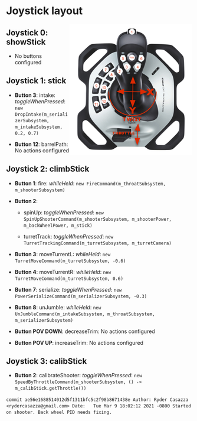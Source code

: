 # Joystick layout

<img align="right" src="Joystick.png">

## Joystick 0: showStick

* No buttons configured

## Joystick 1: stick

* __Button 3__: intake: _toggleWhenPressed_: ```new DropIntake(m_serializerSubsystem, m_intakeSubsystem, 0.2, 0.7)```

* __Button 12__: barrelPath: No actions configured

## Joystick 2: climbStick

* __Button 1__: fire: _whileHeld_: ```new FireCommand(m_throatSubsystem, m_shooterSubsystem)```

* __Button 2__:

  * spinUp: _toggleWhenPressed_: ```new SpinUpShooterCommand(m_shooterSubsystem, m_shooterPower, m_backWheelPower, m_stick)```

  * turretTrack: _toggleWhenPressed_: ```new TurretTrackingCommand(m_turretSubsystem, m_turretCamera)```

* __Button 3__: moveTurrentL: _whileHeld_: ```new TurretMoveCommand(m_turretSubsystem, -0.6)```

* __Button 4__: moveTurrentR: _whileHeld_: ```new TurretMoveCommand(m_turretSubsystem, 0.6)```

* __Button 7__: serialize: _toggleWhenPressed_: ```new PowerSerializeCommand(m_serializerSubsystem, -0.3)```

* __Button 8__: unJumble: _whileHeld_: ```new UnJumbleCommand(m_intakeSubsystem, m_throatSubsystem, m_serializerSubsystem)```

* __Button POV DOWN__: decreaseTrim: No actions configured

* __Button POV UP__: increaseTrim: No actions configured

## Joystick 3: calibStick

* __Button 2__: calibrateShooter: _toggleWhenPressed_: ```new SpeedByThrottleCommand(m_shooterSubsystem, () -> m_calibStick.getThrottle())```

```commit ae56e1688514012d5f1311bfc5c2f98b8671438e Author: Ryder Casazza <rydercasazza@gmail.com> Date:   Tue Mar 9 18:02:12 2021 -0800 Started on shooter. Back wheel PID needs fixing. ```

